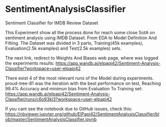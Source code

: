 # SentimentAnalysisClassifier
Sentiment Classifier for IMDB Review Dataset

This Experiment show all the process done for reach some close SotA on sentiment analysis using IMDB Dataset. From EDA to Model Definition And Fitting. The Dataset was divided in 3 parts, Training(45k examples), Evaluation(2.5k examples) and Test(2.5k examples) sets.

The next link, redirect to Weights And Biases web page, where was logged the experiments results: https://app.wandb.ai/elpapi42/Sentiment-Analysis-Classifier?workspace=user-elpapi42

There exist 4 of the most relevant runs of the Model during experiments. proud-tree-81 was the iteration with the best performance on test, Reaching 99.4% Accuracy and minimun bias from Evaluation To Training set: https://app.wandb.ai/elpapi42/Sentiment-Analysis-Classifier/runs/c6o93kl3?workspace=user-elpapi42

If you cant see the notebook due to GitHub issues, check this: https://nbviewer.jupyter.org/github/ElPapi42/SentimentAnalysisClassifier/blob/master/SentimentAnalysisClassifier.ipynb
